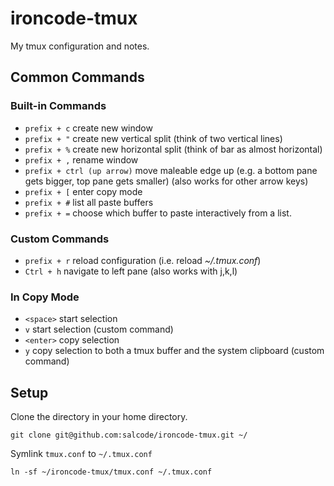 # ironcode-tmux
My tmux configuration and notes.

## Common Commands

### Built-in Commands

- `prefix + c` create new window
- `prefix + "` create new vertical split (think of two vertical lines)
- `prefix + %` create new horizontal split (think of bar as almost horizontal)
- `prefix + ,` rename window
- `prefix + ctrl (up arrow)` move maleable edge up (e.g. a bottom pane gets bigger, top pane gets smaller) (also works for other arrow keys)
- `prefix + [` enter copy mode
- `prefix + #` list all paste buffers
- `prefix + =` choose which buffer to paste interactively from a list.

### Custom Commands
- `prefix + r` reload configuration (i.e. reload _~/.tmux.conf_)
- `Ctrl + h` navigate to left pane (also works with j,k,l)

### In Copy Mode

- `<space>` start selection
- `v` start selection (custom command)
- `<enter>` copy selection
- `y` copy selection to both a tmux buffer and the system clipboard (custom command)

## Setup

Clone the directory in your home directory.

```
git clone git@github.com:salcode/ironcode-tmux.git ~/
```

Symlink `tmux.conf` to `~/.tmux.conf`

```
ln -sf ~/ironcode-tmux/tmux.conf ~/.tmux.conf
```
